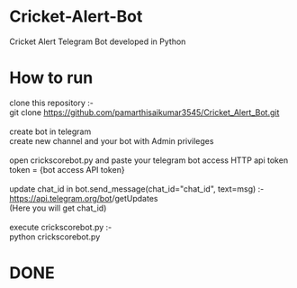 # Cricket-Alert-Bot
Cricket Alert Telegram Bot developed in Python

# How to run

clone this repository :- <br>
git clone https://github.com/pamarthisaikumar3545/Cricket_Alert_Bot.git <br>
<br>
create bot in telegram <br> 
create new channel and your bot with Admin privileges <br>
<br>
open crickscorebot.py and paste your telegram bot access HTTP api token <br>
token = {bot access API token} <br>
<br>
update chat_id in bot.send_message(chat_id="chat_id", text=msg) :- <br>
https://api.telegram.org/bot<your API token>/getUpdates <br>
(Here you will get chat_id) <br>
<br>
execute crickscorebot.py :- <br>
python crickscorebot.py <br>

# DONE #

